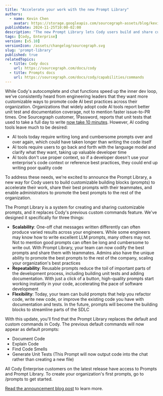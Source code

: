 ```yaml
---
title: "Accelerate your work with the new Prompt Library"
authors:
  - name: Kevin Chen
    avatar: https://storage.googleapis.com/sourcegraph-assets/blog/kevin_avatar.jpeg
publishDate: 2024-11-25T10:00-02:00
description: "The new Prompt Library lets Cody users build and share custom prompts, accelerating your everyday work with reusable building blocks."
tags: [Cody, Enterprise]
version: [v5.10]
versionIcon: /assets/changelog/sourcegraph.svg
slug: 'prompt-library'
published: true
relatedTopics:
  - title: Cody docs
    url: https://sourcegraph.com/docs/cody
  - title: Prompts docs
    url: https://sourcegraph.com/docs/cody/capabilities/commands
---
```


While Cody's autocomplete and chat functions speed up the inner dev loop, we've consistently heard from engineering leaders that they want more customizable ways to promote code AI best practices across their organization. Organizations that widely adopt code AI tools report better unit test and documentation coverage, not to mention faster issue-to-PR times. One Sourcegraph customer, 1Password, reports that unit tests that used to take a full day to write [now take 10 minutes](https://sourcegraph.com/case-studies/1password-increases-productivity-in-a-distributed-codebase). However, AI coding tools leave much to be desired:

- AI tools today require writing long and cumbersome prompts over and over again, which could have taken longer than writing the code itself
- AI tools require users to go back and forth with the language model and clarify what they want, taking up valuable developer time
- AI tools don't use proper context, so if a developer doesn't use your enterprise's code context or reference best practices, they could end up writing poor quality code

To address these needs, we're excited to announce the Prompt Library, a new way for Cody users to build customizable building blocks (prompts) to accelerate their work, share their best prompts with their teammates, and enable administrators to promote the best prompts to the rest of the organization.

The Prompt Library is a system for creating and sharing customizable prompts, and it replaces Cody's previous custom commands feature. We've designed it specifically for three things:

- **Scalability**: One-off chat messages written differently can often produce varied results across your engineers. While some engineers may know how to write excellent LLM prompts, many others may not. Not to mention good prompts can often be long and cumbersome to write out. With Prompt Library, your team can now codify the best prompts and share them with teammates. Admins also have the unique ability to promote the best prompts to the rest of the company, scaling your organization's best practices
- **Repeatability**: Reusable prompts reduce the toil of important parts of the development process, including building unit tests and adding documentation. With just a click of a button, high-quality prompts start working instantly in your code, accelerating the pace of software development
- **Flexibility**: Today, your team can build prompts that help you refactor code, write new code, or improve the existing code you have with documentation and tests. In the future, prompts will become the building blocks to streamline parts of the SDLC

With this update, you'll find that the Prompt Library replaces the default and custom commands in Cody. The previous default commands will now appear as default prompts:

- Document Code
- Explain Code
- Find Code Smells
- Generate Unit Tests (This Prompt will now output code into the chat rather than creating a new file)

All Cody Enterprise customers on the latest release have access to Prompts and Prompt Library. To create your organization's first prompts, go to /prompts to get started.

[Read the announcement blog post](https://sourcegraph.com/blog/announcing-prompt-library) to learn more.
